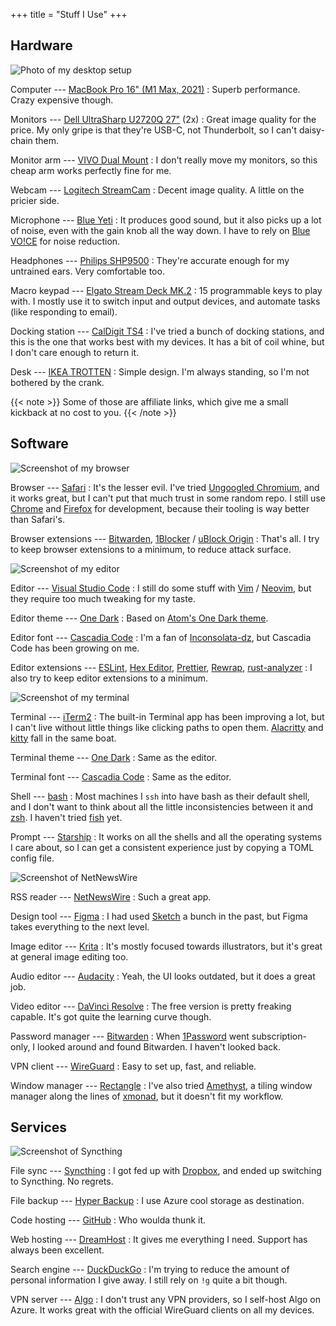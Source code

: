 +++
title = "Stuff I Use"
+++

## Hardware

![Photo of my desktop setup](desktop@2x.jpg)

Computer --- [MacBook Pro 16" (M1 Max, 2021)](https://amzn.unindented.org/B09JQRGJF3)
: Superb performance. Crazy expensive though.

Monitors --- [Dell UltraSharp U2720Q 27"](https://amzn.unindented.org/B086H26XWV) (2x)
: Great image quality for the price. My only gripe is that they're USB-C, not Thunderbolt, so I can't daisy-chain them.

Monitor arm --- [VIVO Dual Mount](https://amzn.unindented.org/B009S750LA)
: I don't really move my monitors, so this cheap arm works perfectly fine for me.

Webcam --- [Logitech StreamCam](https://amzn.unindented.org/B07TZT4Q89)
: Decent image quality. A little on the pricier side.

Microphone --- [Blue Yeti](https://amzn.unindented.org/B00N1YPXW2)
: It produces good sound, but it also picks up a lot of noise, even with the gain knob all the way down. I have to rely on [Blue VO!CE](https://www.bluemic.com/en-us/products/blue-voice/) for noise reduction.

Headphones --- [Philips SHP9500](https://amzn.unindented.org/B00ENMK1DW)
: They're accurate enough for my untrained ears. Very comfortable too.

Macro keypad --- [Elgato Stream Deck MK.2](https://amzn.unindented.org/B09738CV2G)
: 15 programmable keys to play with. I mostly use it to switch input and output devices, and automate tasks (like responding to email).

Docking station --- [CalDigit TS4](https://amzn.unindented.org/B09GK8LBWS)
: I've tried a bunch of docking stations, and this is the one that works best with my devices. It has a bit of coil whine, but I don't care enough to return it.

Desk --- [IKEA TROTTEN](https://www.ikea.com/us/en/p/trotten-40507342/)
: Simple design. I'm always standing, so I'm not bothered by the crank.

{{< note >}}
Some of those are affiliate links, which give me a small kickback at no cost to you.
{{< /note >}}

## Software

![Screenshot of my browser](browser@2x.png)

Browser --- [Safari](https://www.apple.com/safari/)
: It's the lesser evil. I've tried [Ungoogled Chromium](https://github.com/Eloston/ungoogled-chromium), and it works great, but I can't put that much trust in some random repo. I still use [Chrome](https://www.google.com/chrome/) and [Firefox](https://www.mozilla.org/firefox/) for development, because their tooling is way better than Safari's.

Browser extensions --- [Bitwarden](https://bitwarden.com/), [1Blocker](https://1blocker.com/) / [uBlock Origin](https://github.com/gorhill/uBlock)
: That's all. I try to keep browser extensions to a minimum, to reduce attack surface.

![Screenshot of my editor](editor@2x.png)

Editor --- [Visual Studio Code](https://code.visualstudio.com/)
: I still do some stuff with [Vim](https://www.vim.org/) / [Neovim](https://neovim.io/), but they require too much tweaking for my taste.

Editor theme --- [One Dark](https://marketplace.visualstudio.com/items?itemName=mskelton.one-dark-theme)
: Based on [Atom's One Dark theme](https://github.com/atom/one-dark-syntax).

Editor font --- [Cascadia Code](https://github.com/microsoft/cascadia-code)
: I'm a fan of [Inconsolata-dz](https://nodnod.net/posts/inconsolata-dz/), but Cascadia Code has been growing on me.

Editor extensions --- [ESLint](https://marketplace.visualstudio.com/items?itemName=dbaeumer.vscode-eslint), [Hex Editor](https://marketplace.visualstudio.com/items?itemName=ms-vscode.hexeditor), [Prettier](https://marketplace.visualstudio.com/items?itemName=esbenp.prettier-vscode), [Rewrap](https://marketplace.visualstudio.com/items?itemName=stkb.rewrap), [rust-analyzer](https://marketplace.visualstudio.com/items?itemName=matklad.rust-analyzer)
: I also try to keep editor extensions to a minimum.

![Screenshot of my terminal](terminal@2x.png)

Terminal --- [iTerm2](https://iterm2.com/)
: The built-in Terminal app has been improving a lot, but I can't live without little things like clicking paths to open them. [Alacritty](https://alacritty.org/) and [kitty](https://sw.kovidgoyal.net/kitty/) fall in the same boat.

Terminal theme --- [One Dark](https://github.com/one-dark/iterm-one-dark-theme)
: Same as the editor.

Terminal font --- [Cascadia Code](https://github.com/microsoft/cascadia-code)
: Same as the editor.

Shell --- [bash](https://www.gnu.org/software/bash/)
: Most machines I `ssh` into have bash as their default shell, and I don't want to think about all the little inconsistencies between it and [zsh](https://www.zsh.org/). I haven't tried [fish](https://fishshell.com/) yet.

Prompt --- [Starship](https://starship.rs/)
: It works on all the shells and all the operating systems I care about, so I can get a consistent experience just by copying a TOML config file.

![Screenshot of NetNewsWire](netnewswire@2x.png)

RSS reader --- [NetNewsWire](https://netnewswire.com/)
: Such a great app.

Design tool --- [Figma](https://www.figma.com/)
: I had used [Sketch](https://www.sketch.com/) a bunch in the past, but Figma takes everything to the next level.

Image editor --- [Krita](https://krita.org/)
: It's mostly focused towards illustrators, but it's great at general image editing too.

Audio editor --- [Audacity](https://www.audacityteam.org/)
: Yeah, the UI looks outdated, but it does a great job.

Video editor --- [DaVinci Resolve](https://www.blackmagicdesign.com/products/davinciresolve/)
: The free version is pretty freaking capable. It's got quite the learning curve though.

Password manager --- [Bitwarden](https://bitwarden.com/)
: When [1Password](https://1password.com/) went subscription-only, I looked around and found Bitwarden. I haven't looked back.

VPN client --- [WireGuard](https://apps.apple.com/us/app/wireguard/id1451685025?mt=12)
: Easy to set up, fast, and reliable.

Window manager --- [Rectangle](https://rectangleapp.com/)
: I've also tried [Amethyst](https://ianyh.com/amethyst/), a tiling window manager along the lines of [xmonad](https://xmonad.org/), but it doesn't fit my workflow.

## Services

![Screenshot of Syncthing](syncthing@2x.png)

File sync --- [Syncthing](https://syncthing.net/)
: I got fed up with [Dropbox](https://www.dropbox.com/), and ended up switching to Syncthing. No regrets.

File backup --- [Hyper Backup](https://www.synology.com/dsm/feature/hyper_backup)
: I use Azure cool storage as destination.

Code hosting --- [GitHub](https://github.com/)
: Who woulda thunk it.

Web hosting --- [DreamHost](https://www.dreamhost.com/r.cgi?300375)
: It gives me everything I need. Support has always been excellent.

Search engine --- [DuckDuckGo](https://duckduckgo.com/)
: I'm trying to reduce the amount of personal information I give away. I still rely on `!g` quite a bit though.

VPN server --- [Algo](https://github.com/trailofbits/algo)
: I don't trust any VPN providers, so I self-host Algo on Azure. It works great with the official WireGuard clients on all my devices.

<!--more-->
